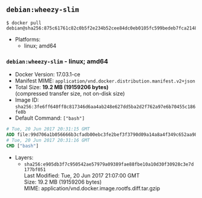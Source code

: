## `debian:wheezy-slim`

```console
$ docker pull debian@sha256:875c61761c82c0b5f2e234b52cee84dc0eb0105fc599bedeb7fca214884c2e17
```

-	Platforms:
	-	linux; amd64

### `debian:wheezy-slim` - linux; amd64

-	Docker Version: 17.03.1-ce
-	Manifest MIME: `application/vnd.docker.distribution.manifest.v2+json`
-	Total Size: **19.2 MB (19159206 bytes)**  
	(compressed transfer size, not on-disk size)
-	Image ID: `sha256:3fe6ff640ff8c817346d6aa4ab248e627dd5ba2d2f762a97e6b70455c186fe8b`
-	Default Command: `["bash"]`

```dockerfile
# Tue, 20 Jun 2017 20:31:15 GMT
ADD file:99d706a1b056666b3cfadb00ebc3fe2bef3f3790d09a14a8a4f349c652aa98b1 in / 
# Tue, 20 Jun 2017 20:31:16 GMT
CMD ["bash"]
```

-	Layers:
	-	`sha256:e905db3f7c950542ae57979a09389fae88fbe10a10d30f30928c3e7d177bf051`  
		Last Modified: Tue, 20 Jun 2017 21:07:00 GMT  
		Size: 19.2 MB (19159206 bytes)  
		MIME: application/vnd.docker.image.rootfs.diff.tar.gzip
